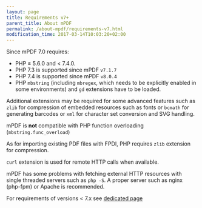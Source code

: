 ```yaml
---
layout: page
title: Requirements v7+
parent_title: About mPDF
permalink: /about-mpdf/requirements-v7.html
modification_time: 2017-03-14T10:03:20+02:00
---
```


Since mPDF 7.0 requires:
 * PHP &ge; 5.6.0 and < 7.4.0.
 * PHP 7.3 is supported since mPDF `v7.1.7`
 * PHP 7.4 is supported since mPDF `v8.0.4`
 * PHP `mbstring` (including `mbregex`, which needs to
   be explicitly enabled in some environments) and `gd` extensions have to be loaded.

Additional extensions may be required for some advanced features such as `zlib` for compression of embedded
resources such as fonts or `bcmath` for generating barcodes or `xml` for character set conversion
and SVG handling.

mPDF is **not** compatible with PHP function overloading (`mbstring.func_overload`)

As for importing existing PDF files with FPDI, PHP requires `zlib` extension for compression.

`curl` extension is used for remote HTTP calls when available.

mPDF has some problems with fetching external HTTP resources with single threaded servers such as `php -S`. A proper
server such as nginx (php-fpm) or Apache is recommended.

For requirements of versions < 7.x see [dedicated page](https://mpdf.github.io/about-mpdf/requirements-v5.html)
